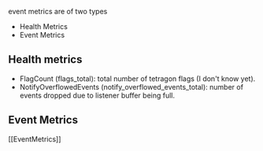 event metrics are of two types
- Health Metrics
- Event Metrics

## Health metrics
- FlagCount (flags_total): total number of tetragon flags (I don't know yet).
- NotifyOverflowedEvents (notify_overflowed_events_total): number of events dropped due to listener buffer being full.

## Event Metrics
[[EventMetrics]]


